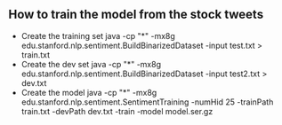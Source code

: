 ## How to train the model from the stock tweets
* Create the training set
java -cp "*" -mx8g edu.stanford.nlp.sentiment.BuildBinarizedDataset -input test.txt > train.txt
* Create the dev set
java -cp "*" -mx8g edu.stanford.nlp.sentiment.BuildBinarizedDataset -input test2.txt > dev.txt
* Create the model
java -cp "*" -mx8g edu.stanford.nlp.sentiment.SentimentTraining -numHid 25 -trainPath train.txt -devPath dev.txt -train -model model.ser.gz

